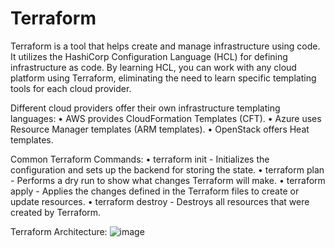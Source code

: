 # Terraform
Terraform is a tool that helps create and manage infrastructure using code. It utilizes the HashiCorp Configuration Language (HCL) for defining infrastructure as code.
By learning HCL, you can work with any cloud platform using Terraform, eliminating the need to learn specific templating tools for each cloud provider.

Different cloud providers offer their own infrastructure templating languages:
•	AWS provides CloudFormation Templates (CFT).
•	Azure uses Resource Manager templates (ARM templates).
•	OpenStack offers Heat templates.

Common Terraform Commands:
•	terraform init - Initializes the configuration and sets up the backend for storing the state.
•	terraform plan - Performs a dry run to show what changes Terraform will make.
•	terraform apply - Applies the changes defined in the Terraform files to create or update resources.
•	terraform destroy - Destroys all resources that were created by Terraform.

Terraform Architecture:
![image](https://github.com/user-attachments/assets/e598e234-b35f-43b5-93c0-24a32630182e)
